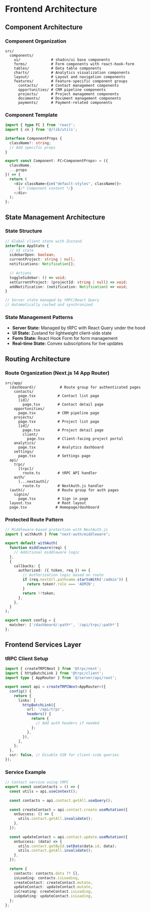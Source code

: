 # Frontend Architecture

## Component Architecture

### Component Organization
```
src/
  components/
    ui/              # shadcn/ui base components
    forms/           # Form components with react-hook-form
    tables/          # Data table components
    charts/          # Analytics visualization components
    layout/          # Layout and navigation components
    features/        # Feature-specific component groups
      contacts/      # Contact management components
      opportunities/ # CRM pipeline components  
      projects/      # Project management components
      documents/     # Document management components
      payments/      # Payment-related components
```

### Component Template
```typescript
import { type FC } from 'react';
import { cn } from '@/lib/utils';

interface ComponentProps {
  className?: string;
  // Add specific props
}

export const Component: FC<ComponentProps> = ({ 
  className,
  ...props 
}) => {
  return (
    <div className={cn("default-styles", className)}>
      {/* Component content */}
    </div>
  );
};
```

## State Management Architecture

### State Structure
```typescript
// Global client state with Zustand
interface AppState {
  // UI state
  sidebarOpen: boolean;
  currentProject: string | null;
  notifications: Notification[];
  
  // Actions
  toggleSidebar: () => void;
  setCurrentProject: (projectId: string | null) => void;
  addNotification: (notification: Notification) => void;
}

// Server state managed by tRPC/React Query
// Automatically cached and synchronized
```

### State Management Patterns
- **Server State:** Managed by tRPC with React Query under the hood
- **UI State:** Zustand for lightweight client-side state
- **Form State:** React Hook Form for form management
- **Real-time State:** Convex subscriptions for live updates

## Routing Architecture

### Route Organization (Next.js 14 App Router)
```
src/app/
  (dashboard)/           # Route group for authenticated pages
    contacts/
      page.tsx          # Contact list page
      [id]/
        page.tsx        # Contact detail page
    opportunities/
      page.tsx          # CRM pipeline page
    projects/
      page.tsx          # Project list page
      [id]/
        page.tsx        # Project detail page
        client/
          page.tsx      # Client-facing project portal
    analytics/
      page.tsx          # Analytics dashboard
    settings/
      page.tsx          # Settings page
  api/
    trpc/
      [trpc]/
        route.ts        # tRPC API handler
    auth/
      [...nextauth]/
        route.ts        # NextAuth.js handler
  (auth)/               # Route group for auth pages  
    signin/
      page.tsx          # Sign in page
  layout.tsx            # Root layout
  page.tsx             # Homepage/dashboard
```

### Protected Route Pattern
```typescript
// Middleware-based protection with NextAuth.js
import { withAuth } from "next-auth/middleware";

export default withAuth(
  function middleware(req) {
    // Additional middleware logic
  },
  {
    callbacks: {
      authorized: ({ token, req }) => {
        // Authorization logic based on route
        if (req.nextUrl.pathname.startsWith('/admin')) {
          return token?.role === 'ADMIN';
        }
        return !!token;
      },
    },
  }
);

export const config = {
  matcher: ['/dashboard/:path*', '/api/trpc/:path*']
};
```

## Frontend Services Layer

### tRPC Client Setup
```typescript
import { createTRPCNext } from '@trpc/next';
import { httpBatchLink } from '@trpc/client';
import type { AppRouter } from '@/server/api/root';

export const api = createTRPCNext<AppRouter>({
  config() {
    return {
      links: [
        httpBatchLink({
          url: '/api/trpc',
          headers() {
            return {
              // Add auth headers if needed
            };
          },
        }),
      ],
    };
  },
  ssr: false, // Disable SSR for client-side queries
});
```

### Service Example
```typescript
// Contact service using tRPC
export const useContacts = () => {
  const utils = api.useContext();
  
  const contacts = api.contact.getAll.useQuery();
  
  const createContact = api.contact.create.useMutation({
    onSuccess: () => {
      utils.contact.getAll.invalidate();
    },
  });
  
  const updateContact = api.contact.update.useMutation({
    onSuccess: (data) => {
      utils.contact.getById.setData(data.id, data);
      utils.contact.getAll.invalidate();
    },
  });
  
  return {
    contacts: contacts.data ?? [],
    isLoading: contacts.isLoading,
    createContact: createContact.mutate,
    updateContact: updateContact.mutate,
    isCreating: createContact.isLoading,
    isUpdating: updateContact.isLoading,
  };
};
```
